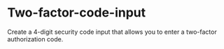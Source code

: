 # Two-factor-code-input
Create a 4-digit security code input that allows you to enter a two-factor authorization code.
